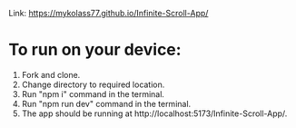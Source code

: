 Link: https://mykolass77.github.io/Infinite-Scroll-App/

# To run on your device:

1. Fork and clone.
2. Change directory to required location.
3. Run "npm i" command in the terminal.
4. Run "npm run dev" command in the terminal.
5. The app should be running at http://localhost:5173/Infinite-Scroll-App/.

